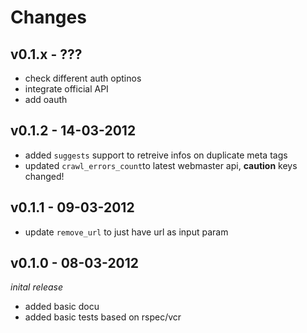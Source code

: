 # Changes

## v0.1.x - ???
  * check different auth optinos
  * integrate official API
  * add oauth

## v0.1.2 - 14-03-2012
  * added `suggests` support to retreive infos on duplicate meta tags
  * updated `crawl_errors_count`to latest webmaster api, **caution** keys changed!

## v0.1.1 - 09-03-2012
  * update `remove_url` to just have url as input param

## v0.1.0 - 08-03-2012
_inital release_

  * added basic docu
  * added basic tests based on rspec/vcr

